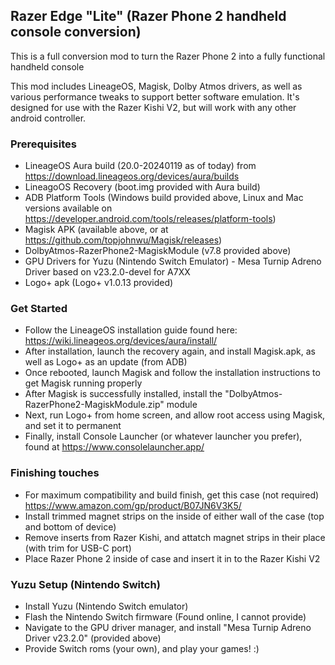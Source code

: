 ## Razer Edge "Lite" (Razer Phone 2 handheld console conversion)

This is a full conversion mod to turn the Razer Phone 2 into a fully functional handheld console

This mod includes LineageOS, Magisk, Dolby Atmos drivers, as well as various performance tweaks to support better software emulation. It's designed for use with the Razer Kishi V2, but will work with any other android controller.

### Prerequisites
- LineageOS Aura build (20.0-20240119 as of today) from https://download.lineageos.org/devices/aura/builds
- LineagoOS Recovery (boot.img provided with Aura build)
- ADB Platform Tools (Windows build provided above, Linux and Mac versions available on https://developer.android.com/tools/releases/platform-tools)
- Magisk APK (available above, or at https://github.com/topjohnwu/Magisk/releases)
- DolbyAtmos-RazerPhone2-MagiskModule (v7.8 provided above)
- GPU Drivers for Yuzu (Nintendo Switch Emulator) - Mesa Turnip Adreno Driver based on v23.2.0-devel for A7XX
- Logo+ apk (Logo+ v1.0.13 provided)

### Get Started
- Follow the LineageOS installation guide found here: https://wiki.lineageos.org/devices/aura/install/
- After installation, launch the recovery again, and install Magisk.apk, as well as Logo+ as an update (from ADB)
- Once rebooted, launch Magisk and follow the installation instructions to get Magisk running properly
- After Magisk is successfully installed, install the "DolbyAtmos-RazerPhone2-MagiskModule.zip" module
- Next, run Logo+ from home screen, and allow root access using Magisk, and set it to permanent
- Finally, install Console Launcher (or whatever launcher you prefer), found at https://www.consolelauncher.app/

### Finishing touches
- For maximum compatibility and build finish, get this case (not required) https://www.amazon.com/gp/product/B07JN6V3K5/
- Install trimmed magnet strips on the inside of either wall of the case (top and bottom of device)
- Remove inserts from Razer Kishi, and attatch magnet strips in their place (with trim for USB-C port)
- Place Razer Phone 2 inside of case and insert it in to the Razer Kishi V2

### Yuzu Setup (Nintendo Switch)
- Install Yuzu (Nintendo Switch emulator)
- Flash the Nintendo Switch firmware (Found online, I cannot provide)
- Navigate to the GPU driver manager, and install "Mesa Turnip Adreno Driver v23.2.0" (provided above)
- Provide Switch roms (your own), and play your games! :)
